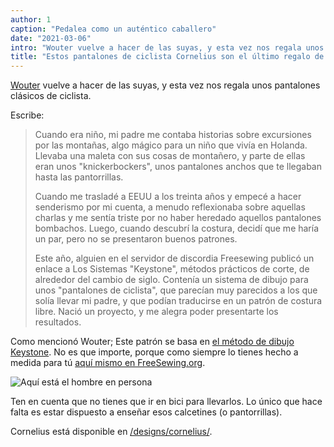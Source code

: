 ```yaml
---
author: 1
caption: "Pedalea como un auténtico caballero"
date: "2021-03-06"
intro: "Wouter vuelve a hacer de las suyas, y esta vez nos regala unos pantalones clásicos de ciclista."
title: "Estos pantalones de ciclista Cornelius son el último regalo de Wouter para todos nosotros"
---
```



[Wouter](https://www.instagram.com/wouter.vdub/) vuelve a hacer de las suyas, y esta vez nos regala unos pantalones clásicos de ciclista.

Escribe:

> Cuando era niño, mi padre me contaba historias sobre excursiones por las montañas, algo mágico para un niño que vivía en Holanda. Llevaba una maleta con sus cosas de montañero, y parte de ellas eran unos "knickerbockers", unos pantalones anchos que te llegaban hasta las pantorrillas. 
> 
> Cuando me trasladé a EEUU a los treinta años y empecé a hacer senderismo por mi cuenta, a menudo reflexionaba sobre aquellas charlas y me sentía triste por no haber heredado aquellos pantalones bombachos. Luego, cuando descubrí la costura, decidí que me haría un par, pero no se presentaron buenos patrones. 
> 
> Este año, alguien en el servidor de discordia Freesewing publicó un enlace a Los Sistemas "Keystone", métodos prácticos de corte, de alrededor del cambio de siglo. Contenía un sistema de dibujo para unos "pantalones de ciclista", que parecían muy parecidos a los que solía llevar mi padre, y que podían traducirse en un patrón de costura libre. Nació un proyecto, y me alegra poder presentarte los resultados.

Como mencionó Wouter; Este patrón se basa en [el método de dibujo Keystone](https://archive.org/details/keystonesystemsc00heck/page/n5/mode/2up). No es que importe, porque como siempre lo tienes hecho a medida para tú [aquí mismo en FreeSewing.org](/designs/cornelius/).

![Aquí está el hombre en persona](https://posts.freesewing.org/uploads/wouter_9fbc821146.jpg)

Ten en cuenta que no tienes que ir en bici para llevarlos. Lo único que hace falta es estar dispuesto a enseñar esos calcetines (o pantorrillas).

Cornelius está disponible en [/designs/cornelius/](/designs/cornelius/).


